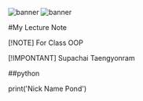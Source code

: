 ![banner](https://github.com/SupachaiTaengyonram/SupachaiTaengyonram.github.io/assets/159877866/df895340-f45e-4ffc-ad76-380c5fb77cf5)
![banner](https://github.com/SupachaiTaengyonram/SupachaiTaengyonram.github.io/assets/159877866/159cf94e-c7c0-4f81-8b77-7fb5fecb3505)


#My Lecture Note

[!NOTE]
For Class OOP


[!IMPONTANT]
Supachai Taengyonram


##python


print('Nick Name Pond')

